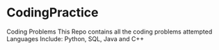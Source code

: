 # CodingPractice
Coding Problems
This Repo contains all the coding problems attempted
Languages Include: Python, SQL, Java and C++ 
